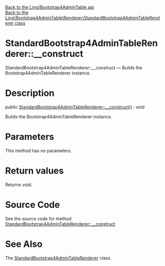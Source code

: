 [Back to the Ling/Bootstrap4AdminTable api](https://github.com/lingtalfi/Bootstrap4AdminTable/blob/master/doc/api/Ling/Bootstrap4AdminTable.md)<br>
[Back to the Ling\Bootstrap4AdminTable\Renderer\StandardBootstrap4AdminTableRenderer class](https://github.com/lingtalfi/Bootstrap4AdminTable/blob/master/doc/api/Ling/Bootstrap4AdminTable/Renderer/StandardBootstrap4AdminTableRenderer.md)


StandardBootstrap4AdminTableRenderer::__construct
================



StandardBootstrap4AdminTableRenderer::__construct — Builds the Bootstrap4AdminTableRenderer instance.




Description
================


public [StandardBootstrap4AdminTableRenderer::__construct](https://github.com/lingtalfi/Bootstrap4AdminTable/blob/master/doc/api/Ling/Bootstrap4AdminTable/Renderer/StandardBootstrap4AdminTableRenderer/__construct.md)() : void




Builds the Bootstrap4AdminTableRenderer instance.




Parameters
================

This method has no parameters.


Return values
================

Returns void.








Source Code
===========
See the source code for method [StandardBootstrap4AdminTableRenderer::__construct](https://github.com/lingtalfi/Bootstrap4AdminTable/blob/master/Renderer/StandardBootstrap4AdminTableRenderer.php#L28-L39)


See Also
================

The [StandardBootstrap4AdminTableRenderer](https://github.com/lingtalfi/Bootstrap4AdminTable/blob/master/doc/api/Ling/Bootstrap4AdminTable/Renderer/StandardBootstrap4AdminTableRenderer.md) class.



